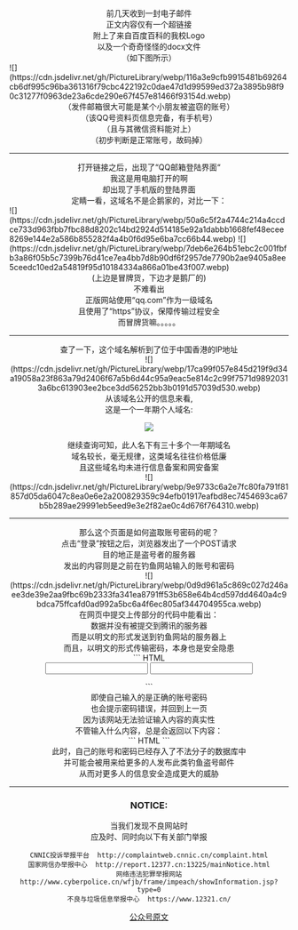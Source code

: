 <center>前几天收到一封电子邮件</center>
<center>正文内容仅有一个超链接</center>
<center>附上了来自百度百科的我校Logo</center>
<center>以及一个奇奇怪怪的docx文件</center>
<center>（如下图所示）</center>
![](https://cdn.jsdelivr.net/gh/PictureLibrary/webp/116a3e9cfb9915481b69264cb6df995c96ba361316f79cbc422192c0dae47d1d99599ed372a3895b98f90c31277f0963de23a6cde290e67f457e81466f93154d.webp)

<center>（发件邮箱很大可能是某个小朋友被盗窃的账号）</center>
<center>（该QQ号资料页信息完备，有手机号）</center>
<center>（且与其微信资料能对上）</center>
<center>（初步判断是正常账号，故码掉）</center>

---
<center>打开链接之后，出现了“QQ邮箱登陆界面“</center>
<center>我这是用电脑打开的啊</center>
<center>却出现了手机版的登陆界面</center>

<center>定睛一看，这域名不是企鹅家的，对比一下：</center>
![](https://cdn.jsdelivr.net/gh/PictureLibrary/webp/50a6c5f2a4744c214a4ccdce733d963fbb7fbc88d8202c14bd2924d514185e92a1dabbb1668fef48ecee8269e144e2a586b855282f4a4b0f6d95e6ba7cc66b44.webp)
![](https://cdn.jsdelivr.net/gh/PictureLibrary/webp/7deb6e264b51ebc2c001fbfb3a86f05b5c7399b76d41ce7ea4bb7d8b90df6f2957de7790b2ae9405a8ee5ceedc10ed2a54819f95d10184334a866a01be43f007.webp)

<center>(上边是冒牌货，下边才是鹅厂的)</center>
<center>不难看出
<center>正版网站使用“qq.com”作为一级域名</center>
<center>且使用了“https”协议，保障传输过程安全</center>
<center>而冒牌货嘛。。。。。</center>

---

<center>查了一下，这个域名解析到了位于中国香港的IP地址</center>
![](https://cdn.jsdelivr.net/gh/PictureLibrary/webp/17ca99f057e845d219f9d34a19058a23f863a79d2406f67a5b6d44c95a9eac5e814c2c99f7571d98920313a6bc613903ee2bce3dd56252bb3b0191d57039d530.webp)

<center>从该域名公开的信息来看,</center>
<center>这是一个一年期个人域名:</center>

![](https://cdn.jsdelivr.net/gh/PictureLibrary/webp/fa6a0b4060af4090fd2a6528cabd9beefd42db17d69ee25dfb9b781ce8f5a354f9ea54d4a3033cf06ae846f87e8efeeff444bd90fb05e18c9b6b5e3264e4c7e7.webp)

<center>继续查询可知，此人名下有三十多个一年期域名</center>
<center>域名较长，毫无规律，这类域名往往价格低廉</center>
<center>且这些域名均未进行信息备案和网安备案</center>
![](https://cdn.jsdelivr.net/gh/PictureLibrary/webp/9e9733c6a2e7fc80fa791f81857d05da6047c8ea0e6e2a200829359c94efb01917eafbd8ec7454693ca67b5b289ae29991eb5eed9e3e2f82ae0c4d676f764310.webp)

---

<center>那么这个页面是如何盗取账号密码的呢？</center>
<center>点击“登录”按钮之后，浏览器发出了一个POST请求</center>
<center>目的地正是盗号者的服务器</center>
<center>发出的内容则是之前在钓鱼网站输入的账号和密码</center>
![](https://cdn.jsdelivr.net/gh/PictureLibrary/webp/0d9d961a5c869c027d246aee3de39e2aa9fbc69b2333fa341ea8791ff53b658e64b4cd597dd4640a4c9bdca75ffcafd0ad992a5bc6a4f6ec805af344704955ca.webp)

<center>在网页中提交上传部分的代码中能看出：</center>
<center>数据并没有被提交到腾讯的服务器</center>
<center>而是以明文的形式发送到钓鱼网站的服务器上</center>
<center>而且，以明文的形式传输密码，本身也是安全隐患</center>
``` HTML
<form method="post" name="form1" action="/plus/api.ashx" onsubmit="login();">
    <div id="web_login">
        <input name="u" class="inputstyle" id="a">
        <input id="b" class="inputstyle" maxlength="20" type="password" name="p">
        <div class="mod_button">
            <a href="javascript:document.form1.submit();"></a>
        </div>
        <div id="switch">
            <span id="zc" onclick="window.open(&#39;https://ssl.ptlogin2.qq.com/j_newreg_url&#39;)"></span>
        </div>
    </div>
</form>
```

<center>即使自己输入的是正确的账号密码</center>
<center>也会提示密码错误，并回到上一页</center>
<center>因为该网站无法验证输入内容的真实性</center>
<center>不管输入什么内容，总是会返回以下内容：</center>
``` HTML
<script>
    alert("你输入的账号或密码不正确，请重新输入。");
    window.history.go(-1);
</script>
```
<center>此时，自己的账号和密码已经存入了不法分子的数据库中</center>
<center>并可能会被用来给更多的人发布此类钓鱼盗号邮件</center>
<center>从而对更多人的信息安全造成更大的威胁</center>

---

<center><h3>NOTICE:</h3></center>
<center>当我们发现不良网站时</center>
<center>应及时、同时向以下有关部门举报</center>

``` 
CNNIC投诉举报平台  http://complaintweb.cnnic.cn/complaint.html
国家网信办举报中心  http://report.12377.cn:13225/mainNotice.html
网络违法犯罪举报网站  http://www.cyberpolice.cn/wfjb/frame/impeach/showInformation.jsp?type=0
不良与垃圾信息举报中心  https://www.12321.cn/
```

[公众号原文](https://mp.weixin.qq.com/s?__biz=MzU0NjQzNDAwNA==&mid=2247483789&idx=1&sn=c7f45547f9eee46378cec197564163ee&chksm=fb5cff36cc2b7620522f28763ced854fa7c3b1cbe1694dcd76567ff5a8db36fb21b350322603#rd)

